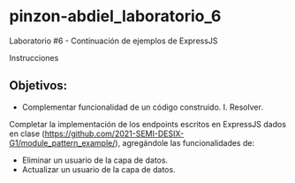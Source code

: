 # pinzon-abdiel_laboratorio_6
Laboratorio #6 - Continuación de ejemplos de ExpressJS

Instrucciones
## Objetivos:
* Complementar funcionalidad de un código construido.
I. Resolver.

Completar la implementación de los endpoints escritos en ExpressJS dados en clase (https://github.com/2021-SEMI-DESIX-G1/module_pattern_example/), agregándole las funcionalidades de:
* Eliminar un usuario de la capa de datos.
* Actualizar un usuario de la capa de datos.
